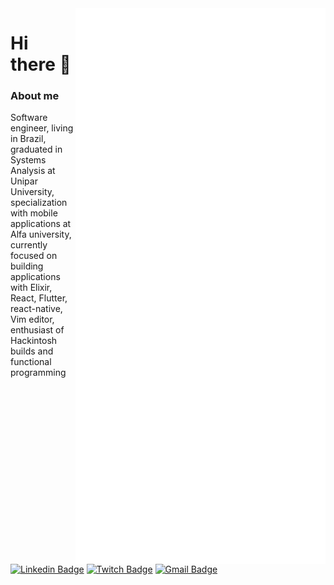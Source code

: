 <img align='right' width="400" src="computer.svg" width="180">

# Hi there 👋

### About me

Software engineer, living in Brazil, graduated in Systems Analysis at Unipar University, specialization with mobile applications at Alfa university, currently focused on building applications with Elixir, React, Flutter, react-native, Vim editor, enthusiast of Hackintosh builds and functional programming

[![Linkedin Badge](https://img.shields.io/badge/-joaomilagres-0277b7?logoColor=white&style=flat-square&logo=Linkedin&link=https://www.linkedin.com/in/joaomilagres/)](https://www.linkedin.com/in/joaomilagres/) [![Twitch Badge](https://img.shields.io/badge/-twitch.tv/joaoantoniomaruti-a96fff?logoColor=white&style=flat-square&logo=Twitch&link=https://twitch.tv/joaoantoniomaruti)](https://twitch.tv/joaoantoniomaruti) [![Gmail Badge](https://img.shields.io/badge/-joaoantoniomaruti@gmail.com-c14438?style=flat-square&logo=Gmail&logoColor=white&link=mailto:joaoantoniomaruti@gmail.com)](mailto:joaoantoniomaruti@gmail.com)
